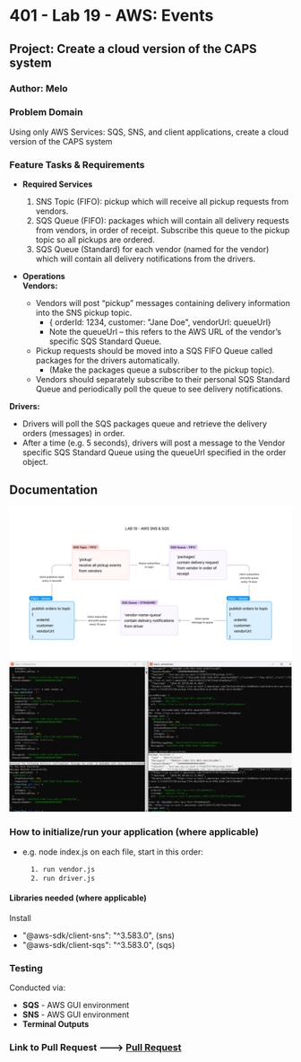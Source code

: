 # 401 - Lab 19 - AWS: Events  

## Project: Create a cloud version of the CAPS system

### Author: Melo

### Problem Domain

Using only AWS Services: SQS, SNS, and client applications, create a cloud version of the CAPS system

### Feature Tasks & Requirements

* **Required Services**

    1. SNS Topic (FIFO): pickup which will receive all pickup requests from vendors.
    2. SQS Queue (FIFO): packages which will contain all delivery requests from vendors, in order of receipt.
    Subscribe this queue to the pickup topic so all pickups are ordered.
    3. SQS Queue (Standard) for each vendor (named for the vendor) which will contain all delivery notifications from the drivers.

* **Operations**  
**Vendors:**  
  * Vendors will post “pickup” messages containing delivery information into the SNS pickup topic.
    * { orderId: 1234, customer: "Jane Doe", vendorUrl: queueUrl}
    * Note the queueUrl – this refers to the AWS URL of the vendor’s specific SQS Standard Queue.
  * Pickup requests should be moved into a SQS FIFO Queue called packages for the drivers automatically.
    * (Make the packages queue a subscriber to the pickup topic).
  * Vendors should separately subscribe to their personal SQS Standard Queue and periodically poll the queue to see delivery notifications.

**Drivers:**

* Drivers will poll the SQS packages queue and retrieve the delivery orders (messages) in order.
* After a time (e.g. 5 seconds), drivers will post a message to the Vendor specific SQS Standard Queue using the queueUrl specified in the order object.

## Documentation

![UML](./assets/UMLDiagram.png)
![Terminal Ouput](./assets/terminalOutput.png)

### How to initialize/run your application (where applicable)

* e.g. node index.js on each file, start in this order:  

        1. run vendor.js
        2. run driver.js

#### Libraries needed (where applicable)

Install

* "@aws-sdk/client-sns": "^3.583.0", (sns)  
* "@aws-sdk/client-sqs": "^3.583.0", (sqs)

### Testing

Conducted via:

* **SQS** -  AWS GUI environment
* **SNS** - AWS GUI environment
* **Terminal Outputs**

### Link to Pull Request ---> [Pull Request](https://github.com/MelodicXP/caps-cloud/pull/1)
